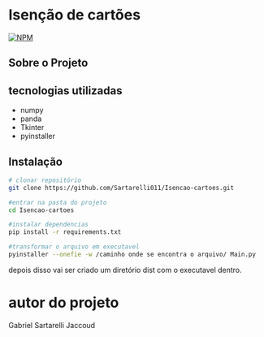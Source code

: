 # Isenção de cartões


[![NPM](https://img.shields.io/github/license/Sartarelli011/Isencao-cartoes)](https://github.com/Sartarelli011/Isencao-cartoes/blob/main/LICENSE)

## Sobre o Projeto


## tecnologias utilizadas
- numpy
- panda
- Tkinter
- pyinstaller



## Instalação
```bash
# clonar repositório
git clone https://github.com/Sartarelli011/Isencao-cartoes.git

#entrar na pasta do projeto
cd Isencao-cartoes

#instalar dependencias
pip install -r requirements.txt

#transformar o arquivo em executavel
pyinstaller --onefie -w /caminho onde se encontra o arquivo/ Main.py
```
depois disso vai ser criado um diretório dist com o executavel dentro.

# autor do projeto
Gabriel Sartarelli Jaccoud
